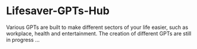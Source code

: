 # Lifesaver-GPTs-Hub
Various GPTs are built to make different sectors of your life easier, such as workplace, health and entertainment. The creation of different GPTs are still in progress ...
